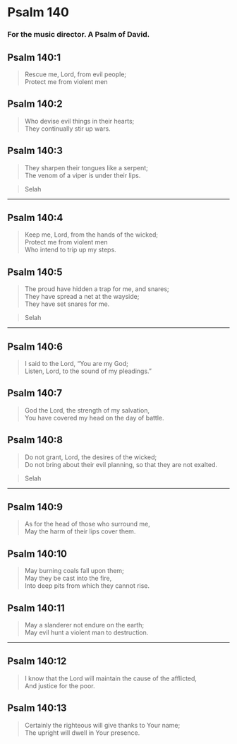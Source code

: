 # Psalm 140

### For the music director. A Psalm of David.

## Psalm 140:1

> Rescue me, Lord, from evil people;  
> Protect me from violent men

## Psalm 140:2

> Who devise evil things in their hearts;  
> They continually stir up wars.

## Psalm 140:3

> They sharpen their tongues like a serpent;  
> The venom of a viper is under their lips.

> Selah

---

## Psalm 140:4

> Keep me, Lord, from the hands of the wicked;  
> Protect me from violent men  
> Who intend to trip up my steps.

## Psalm 140:5

> The proud have hidden a trap for me, and snares;  
> They have spread a net at the wayside;  
> They have set snares for me.

> Selah

---

## Psalm 140:6

> I said to the Lord, “You are my God;  
> Listen, Lord, to the sound of my pleadings.”

## Psalm 140:7

> God the Lord, the strength of my salvation,  
> You have covered my head on the day of battle.

## Psalm 140:8

> Do not grant, Lord, the desires of the wicked;  
> Do not bring about their evil planning, so that they are not exalted.

> Selah

---

## Psalm 140:9

> As for the head of those who surround me,  
> May the harm of their lips cover them.

## Psalm 140:10

> May burning coals fall upon them;  
> May they be cast into the fire,  
> Into deep pits from which they cannot rise.

## Psalm 140:11

> May a slanderer not endure on the earth;  
> May evil hunt a violent man to destruction.

---

## Psalm 140:12

> I know that the Lord will maintain the cause of the afflicted,  
> And justice for the poor.

## Psalm 140:13

> Certainly the righteous will give thanks to Your name;  
> The upright will dwell in Your presence.
